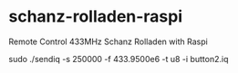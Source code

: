 # schanz-rolladen-raspi
Remote Control 433MHz Schanz Rolladen with Raspi



sudo ./sendiq -s 250000 -f 433.9500e6 -t u8 -i button2.iq
